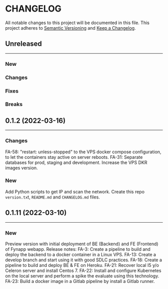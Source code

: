 # CHANGELOG

All notable changes to this project will be documented in this file.
This project adheres to [Semantic Versioning](http://semver.org/) and [Keep a Changelog](http://keepachangelog.com/).


## Unreleased
---

### New

### Changes

### Fixes

### Breaks


## 0.1.2 (2022-03-16)
---

### Changes
FA-58: "restart: unless-stopped" to the VPS docker compose configuration, to let the containers stay active on server reboots.
FA-31: Separate databases for prod, staging and development.
Increase the VPS DKR images version.

### New
Add Python scripts to get IP and scan the network.
Create this repo `version.tx`t, `README.md` and `CHANGELOG.md` files.


## 0.1.11 (2022-03-10)
---

### New
Preview version with initial deployment of BE (Backend) and FE (Frontend) of Fynapp webapp.
Release notes:
FA-3: Create a pipeline to build and deploy the backend to a docker container in a Linux VPS.
FA-13: Create a develop branch and start using it with good SDLC practices.
FA-18: Create a pipeline to build and deploy BE & FE on Heroku.
FA-21: Recover local I5 y/o Celeron server and install Centos 7.
FA-22: Install and configure Kubernetes on the local server and perform a spike the evaluate using this technology.
FA-23: Build a docker image in a Gitlab pipeline by install a Gitlab runner.
